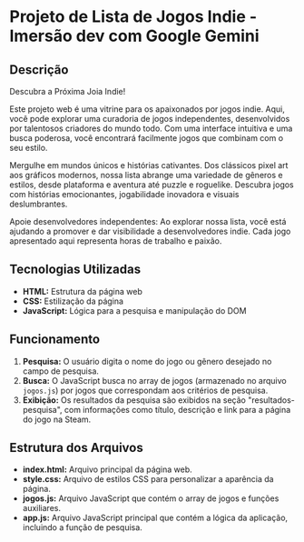 # Projeto de Lista de Jogos Indie - Imersão dev com Google Gemini

## Descrição
Descubra a Próxima Joia Indie!

Este projeto web é uma vitrine para os apaixonados por jogos indie. Aqui, você pode explorar uma curadoria de jogos independentes, desenvolvidos por talentosos criadores do mundo todo. Com uma interface intuitiva e uma busca poderosa, você encontrará facilmente jogos que combinam com o seu estilo.

Mergulhe em mundos únicos e histórias cativantes. Dos clássicos pixel art aos gráficos modernos, nossa lista abrange uma variedade de gêneros e estilos, desde plataforma e aventura até puzzle e roguelike. Descubra jogos com histórias emocionantes, jogabilidade inovadora e visuais deslumbrantes.

Apoie desenvolvedores independentes: Ao explorar nossa lista, você está ajudando a promover e dar visibilidade a desenvolvedores indie. Cada jogo apresentado aqui representa horas de trabalho e paixão.

## Tecnologias Utilizadas
* **HTML:** Estrutura da página web
* **CSS:** Estilização da página 
* **JavaScript:** Lógica para a pesquisa e manipulação do DOM

## Funcionamento
1. **Pesquisa:** O usuário digita o nome do jogo ou gênero desejado no campo de pesquisa.
2. **Busca:** O JavaScript busca no array de jogos (armazenado no arquivo `jogos.js`) por jogos que correspondam aos critérios de pesquisa.
3. **Exibição:** Os resultados da pesquisa são exibidos na seção "resultados-pesquisa", com informações como título, descrição e link para a página do jogo na Steam.

## Estrutura dos Arquivos
* **index.html:** Arquivo principal da página web.
* **style.css:** Arquivo de estilos CSS para personalizar a aparência da página.
* **jogos.js:** Arquivo JavaScript que contém o array de jogos e funções auxiliares.
* **app.js:** Arquivo JavaScript principal que contém a lógica da aplicação, incluindo a função de pesquisa.


